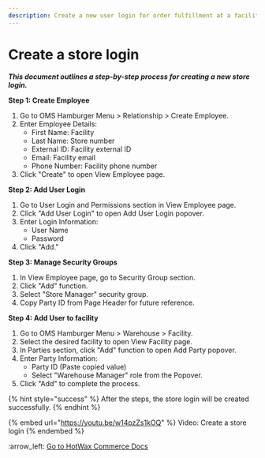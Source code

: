 ```yaml
---
description: Create a new user login for order fulfillment at a facility.
---
```


# Create a store login

_**This document outlines a step-by-step process for creating a new store login.**_&#x20;

**Step 1: Create Employee**

1. Go to OMS Hamburger Menu > Relationship > Create Employee.
2. Enter Employee Details:
   * First Name: Facility
   * Last Name: Store number
   * External ID: Facility external ID
   * Email: Facility email
   * Phone Number: Facility phone number
3. Click "Create" to open View Employee page.

**Step 2: Add User Login**

1. Go to User Login and Permissions section in View Employee page.
2. Click "Add User Login" to open Add User Login popover.
3. Enter Login Information:
   * User Name
   * Password
4. Click "Add."

**Step 3: Manage Security Groups**

1. In View Employee page, go to Security Group section.
2. Click "Add" function.
3. Select "Store Manager" security group.
4. Copy Party ID from Page Header for future reference.

**Step 4: Add User to facility**

1. Go to OMS Hamburger Menu > Warehouse > Facility.
2. Select the desired facility to open View Facility page.
3. In Parties section, click "Add" function to open Add Party popover.
4. Enter Party Information:
   * Party ID (Paste copied value)
   * Select "Warehouse Manager" role from the Popover.
5. Click "Add" to complete the process.

{% hint style="success" %}
After the steps, the store login will be created successfully.
{% endhint %}

{% embed url="https://youtu.be/w14pzZs1kOQ" %}
Video: Create a store login
{% endembed %}





:arrow\_left: [Go to HotWax Commerce Docs](http://127.0.0.1:5000/o/l53nGvPQLhOHrKCP9HTG/s/TefRnbhmBjhScpq172vl/)

